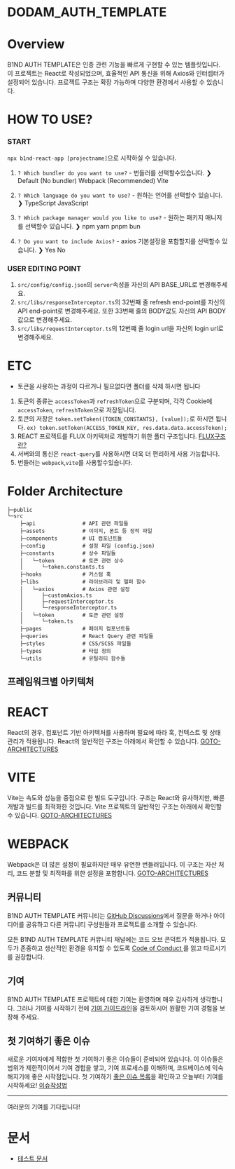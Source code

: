 # DODAM_AUTH_TEMPLATE
# Overview
B1ND AUTH TEMPLATE은 인증 관련 기능을 빠르게 구현할 수 있는 템플릿입니다. 이 프로젝트는 React로 작성되었으며, 효율적인 API 통신을 위해 Axios와 인터셉터가 설정되어 있습니다. 프로젝트 구조는 확장 가능하며 다양한 환경에서 사용할 수 있습니다.

# HOW TO USE?

### START

`npx b1nd-react-app [projectname]`으로 시작하실 수 있습니다. 

1. `? Which bundler do you want to use?` - 번들러를 선택할수있습니다.
❯   Default (No bundler)
    Webpack (Recommended)
    Vite

2. `? Which language do you want to use?` - 원하는 언어를 선택할수 있습니다.
❯   TypeScript
    JavaScript

3. `? Which package manager would you like to use?` - 원하는 패키지 매니저를 선택할수 있습니다.
❯   npm
    yarn
    pnpm
    bun

4. `? Do you want to include Axios?` - axios 기본설정을 포함할지를 선택할수 있습니다.
❯   Yes
    No


### USER EDITING POINT

1. `src/config/config.json`의 `server`속성을 자신의 API BASE_URL로 변경해주세요.
2. `src/libs/responseInterceptor.ts`의 32번쨰 줄 refresh end-point를 자신의 API end-point로 변경해주세요.
   또한 33번째 줄의 BODY값도 자신의 API BODY 값으로 변경해주세요.
3. `src/libs/requestInterceptor.ts`의 12번쨰 줄 login url을 자신의 login url로 변경해주세요.

# ETC
* 토큰을 사용하는 과정이 다르거나 필요없다면 폴더를 삭제 하시면 됩니다 

1. 토큰의 종류는 `accessToken`과 `refreshToken`으로 구분되며, 각각 Cookie에 `accessToken`, `refreshToken`으로 저장됩니다.
2. 토큰의 저장은 `token.setToken({TOKEN_CONSTANTS}, [value]);`로 하시면 됩니다. `ex) token.setToken(ACCESS_TOKEN_KEY, res.data.data.accessToken);`
2. REACT 프로젝트를 FLUX 아키텍처로 개발하기 위한 폴더 구조입니다. [FLUX구조란?](https://velog.io/@alskt0419/FLUX-%EC%95%84%ED%82%A4%ED%85%8D%EC%B3%90%EB%9E%80)
3. 서버와의 통신은 `react-query`를 사용하시면 더욱 더 편리하게 사용 가능합니다.
4. 번들러는 `webpack`,`vite`를 사용할수있습니다.



# Folder Architecture
```
├─public
└─src
    ├─api               # API 관련 파일들
    ├─assets            # 이미지, 폰트 등 정적 파일
    ├─components        # UI 컴포넌트들
    ├─config            # 설정 파일 (config.json)
    ├─constants         # 상수 파일들
    │   └─token         # 토큰 관련 상수
    │      └─token.constants.ts
    ├─hooks             # 커스텀 훅
    ├─libs              # 라이브러리 및 헬퍼 함수
    │   └─axios         # Axios 관련 설정
    │      ├─customAxios.ts
    │      ├─requestInterceptor.ts
    │      └─responseInterceptor.ts
    │   └─token         # 토큰 관련 설정
    │      └─token.ts
    ├─pages             # 페이지 컴포넌트들
    ├─queries           # React Query 관련 파일들
    ├─styles            # CSS/SCSS 파일들
    ├─types             # 타입 정의
    └─utils             # 유틸리티 함수들
```

   

## 프레임워크별 아키텍처
 # REACT
 React의 경우, 컴포넌트 기반 아키텍처를 사용하며 필요에 따라 훅, 컨텍스트 및 상태 관리가 적용됩니다. React의 일반적인 구조는 아래에서 확인할 수 있습니다.
[GOTO-ARCHITECTURES](https://github.com/Team-B1ND/B1ND-AUTH-TEMPLATE/tree/main/docs/REACT_ARCHITECTURES.md)

 # VITE
 Vite는 속도와 성능을 중점으로 한 빌드 도구입니다. 구조는 React와 유사하지만, 빠른 개발과 빌드를 최적화한 것입니다. Vite 프로젝트의 일반적인 구조는 아래에서 확인할 수 있습니다.
[GOTO-ARCHITECTURES](https://github.com/Team-B1ND/B1ND-AUTH-TEMPLATE/tree/main/docs/VITE_ARCHITECTURES.md)

# WEBPACK
 Webpack은 더 많은 설정이 필요하지만 매우 유연한 번들러입니다. 이 구조는 자산 처리, 코드 분할 및 최적화를 위한 설정을 포함합니다.
[GOTO-ARCHITECTURES](https://github.com/Team-B1ND/B1ND-AUTH-TEMPLATE/tree/main/docs/WEBPACK_ARCHITECTURES.md)



## 커뮤니티

B1ND AUTH TEMPLATE 커뮤니티는 [GitHub Discussions](https://github.com/Team-B1ND/B1ND-AUTH-TEMPLATE/discussions)에서 질문을 하거나 아이디어를 공유하고 다른 커뮤니티 구성원들과 프로젝트를 소개할 수 있습니다.

모든 B1ND AUTH TEMPLATE 커뮤니티 채널에는 코드 오브 콘덕트가 적용됩니다. 모두가 존중하고 생산적인 환경을 유지할 수 있도록 [Code of Conduct ](https://github.com/Team-B1ND/B1ND-AUTH-TEMPLATE/tree/main/docs/CODE_OF_CONDUCT_KO.md)를 읽고 따르시기를 권장합니다.

## 기여

B1ND AUTH TEMPLATE 프로젝트에 대한 기여는 환영하며 매우 감사하게 생각합니다. 그러나 기여를 시작하기 전에 [기여 가이드라인](https://github.com/Team-B1ND/B1ND-AUTH-TEMPLATE/tree/main/docs/contributing_ko.md)을 검토하시어 원활한 기여 경험을 보장해 주세요.

## 첫 기여하기 좋은 이슈
새로운 기여자에게 적합한 첫 기여하기 좋은 이슈들이 준비되어 있습니다. 이 이슈들은 범위가 제한적이어서 기여 경험을 쌓고, 기여 프로세스를 이해하며, 코드베이스에 익숙해지기에 좋은 시작점입니다. 첫 기여하기 [좋은 이슈 목록](https://github.com/Team-B1ND/B1ND-AUTH-TEMPLATE/issues?q=is%3Aissue%20state%3Aopen%20label%3A%22good%20first%20issue%22)을 확인하고 오늘부터 기여를 시작하세요! [이슈작성법](https://github.com/Team-B1ND/B1ND-AUTH-TEMPLATE/tree/main/docs/ISSUE_KO.md)


---

여러분의 기여를 기다립니다!

# 문서

- [테스트 문서](https://github.com/Team-B1ND/B1ND-AUTH-TEMPLATE/tree/main/docs/testing_ko.md)
